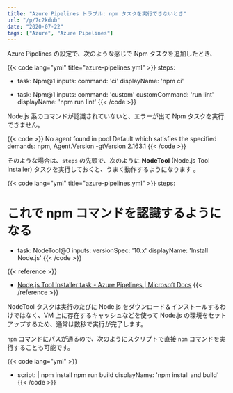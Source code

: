 ```yaml
---
title: "Azure Pipelines トラブル: npm タスクを実行できないとき"
url: "/p/7c2kdub"
date: "2020-07-22"
tags: ["Azure", "Azure Pipelines"]
---
```


Azure Pipelines の設定で、次のような感じで Npm タスクを追加したとき、

{{< code lang="yml" title="azure-pipelines.yml" >}}
steps:
- task: Npm@1
  inputs:
    command: 'ci'
  displayName: 'npm ci'

- task: Npm@1
  inputs:
    command: 'custom'
    customCommand: 'run lint'
  displayName: 'npm run lint'
{{< /code >}}

Node.js 系のコマンドが認識されていないと、エラーが出て Npm タスクを実行できません。

{{< code >}}
No agent found in pool Default which satisfies the specified demands: npm, Agent.Version -gtVersion 2.163.1
{{< /code >}}

そのような場合は、`steps` の先頭で、次のように __NodeTool__ (Node.js Tool Installer) タスクを実行しておくと、うまく動作するようになります 。

{{< code lang="yml" title="azure-pipelines.yml" >}}
steps:
# これで npm コマンドを認識するようになる
- task: NodeTool@0
  inputs:
    versionSpec: '10.x'
  displayName: 'Install Node.js'
{{< /code >}}

{{< reference >}}
- [Node.js Tool Installer task - Azure Pipelines | Microsoft Docs](https://docs.microsoft.com/ja-jp/azure/devops/pipelines/tasks/tool/node-js?view=azure-devops)
{{< /reference >}}

NodeTool タスクは実行のたびに Node.js をダウンロード＆インストールするわけではなく、VM 上に存在するキャッシュなどを使って Node.js の環境をセットアップするため、通常は数秒で実行が完了します。

`npm` コマンドにパスが通るので、次のようにスクリプトで直接 `npm` コマンドを実行することも可能です。

{{< code lang="yml" >}}
- script: |
    npm install
    npm run build
  displayName: 'npm install and build'
{{< /code >}}

